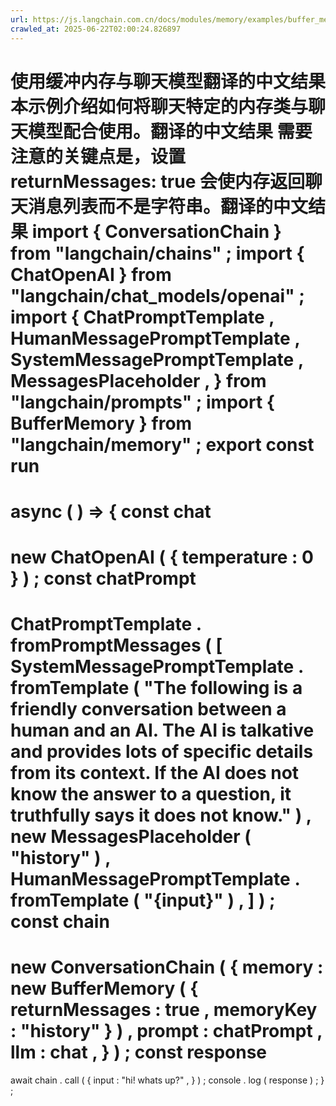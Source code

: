 ```yaml
---
url: https://js.langchain.com.cn/docs/modules/memory/examples/buffer_memory_chat
crawled_at: 2025-06-22T02:00:24.826897
---
```


使用缓冲内存与聊天模型翻译的中文结果
本示例介绍如何将聊天特定的内存类与聊天模型配合使用。翻译的中文结果
需要注意的关键点是，设置
returnMessages: true
会使内存返回聊天消息列表而不是字符串。翻译的中文结果
import
{
ConversationChain
}
from
"langchain/chains"
;
import
{
ChatOpenAI
}
from
"langchain/chat_models/openai"
;
import
{
ChatPromptTemplate
,
HumanMessagePromptTemplate
,
SystemMessagePromptTemplate
,
MessagesPlaceholder
,
}
from
"langchain/prompts"
;
import
{
BufferMemory
}
from
"langchain/memory"
;
export
const
run
=
async
(
)
=>
{
const
chat
=
new
ChatOpenAI
(
{
temperature
:
0
}
)
;
const
chatPrompt
=
ChatPromptTemplate
.
fromPromptMessages
(
[
SystemMessagePromptTemplate
.
fromTemplate
(
"The following is a friendly conversation between a human and an AI. The AI is talkative and provides lots of specific details from its context. If the AI does not know the answer to a question, it truthfully says it does not know."
)
,
new
MessagesPlaceholder
(
"history"
)
,
HumanMessagePromptTemplate
.
fromTemplate
(
"{input}"
)
,
]
)
;
const
chain
=
new
ConversationChain
(
{
memory
:
new
BufferMemory
(
{
returnMessages
:
true
,
memoryKey
:
"history"
}
)
,
prompt
:
chatPrompt
,
llm
:
chat
,
}
)
;
const
response
=
await
chain
.
call
(
{
input
:
"hi! whats up?"
,
}
)
;
console
.
log
(
response
)
;
}
;